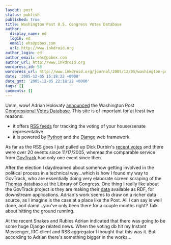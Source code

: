 ```yaml
---
layout: post
status: publish
published: true
title: Washington Post U.S. Congress Votes Database
author:
  display_name: ed
  login: ed
  email: ehs@pobox.com
  url: http://www.inkdroid.org
author_login: ed
author_email: ehs@pobox.com
author_url: http://www.inkdroid.org
wordpress_id: 50
wordpress_url: http://www.inkdroid.org/journal/2005/12/05/washington-posts-us-congress-votes-database/
date: '2005-12-05 15:18:22 +0000'
date_gmt: '2005-12-05 22:18:22 +0000'
tags: []
comments: []
---
```

<p>Umm, wow! Adrian Holovaty <a href="http://www.holovaty.com/blog/archive/2005/12/05/1513">announced</a> the Washington Post <a href="http://projects.washingtonpost.com/congress/">Congressional Votes Database</a>.  This site is of important for at least two reasons:</p>
<ul>
<li>it offers <a href="http://projects.washingtonpost.com/congress/rss/">RSS feeds</a> for  tracking the voting of your house/senate representative</li>
<li>it is powered by <a href="http://www.python.org">Python</a> and the <a href="http://www.djangoproject.com/">Django</a> web framework.
</li>
</ul>
<p>As far as the RSS goes I just pulled up Dick Durbin's <a href="http://projects.washingtonpost.com/congress/members/d000563/">recent votes</a> and there were over 20 events since 11/17/2005, whereas the comparable service from <a href="http://www.govtrack.us">GovTrack</a> had only one event since then.</p>
<p>After the election I daydreamed about somehow getting involved in the political process in a technical way...which is how I found my way to GovTrack, who are essentially doing very elaborate screen scraping of the <a href="http://thomas.loc.gov/">Thomas</a> database at the Library of Congress. One thing I really like about the GovTrack project is they are making their <a href="http://web.archive.org/web/20080517173534/http://www.govtrack.us/source.xpd">data</a> available as RDF, for downstream applications. Adrian's work seems to draw on a richer data source, as I imagine is the case at a place like the Post.  All I can say is well done, and damn...you've only been there for a couple months right? Talk about hitting the ground running.</p>
<p>At the recent Snakes and Rubies Adrian indicated that there was going to be some huge Django related news. When the voting db hit my Instant Messenger, IRC client and RSS aggregator I thought that this was it. But according to Adrian there's something bigger in the works...</p>
